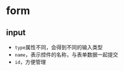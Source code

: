 <!-- 2017/12/06 -->

# form

## input

- `type`属性不同，会得到不同的输入类型
- `name`，表示控件的名称，与表单数据一起提交
- `id`，方便管理
